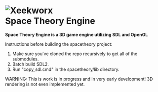 ![Xeekworx](http://xeekworx.com/images/github/xeekworx_logo.png) <br />
Space Theory Engine
===========

**Space Theory Engine is a 3D game engine utilizing SDL and OpenGL**

Instructions before building the spacetheory project:
1. Make sure you've cloned the repo recursively to get all of the submodules.
2. Batch build SDL2.
3. Run "copy_sdl.cmd" in the spacetheory/lib directory.

WARNING: This is work is in progress and in very early development! 3D rendering is not even implemented yet.
